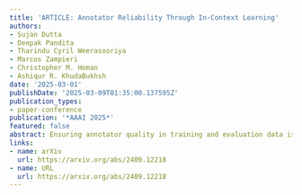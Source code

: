 ```yaml
---
title: 'ARTICLE: Annotator Reliability Through In-Context Learning'
authors:
- Sujan Dutta
- Deepak Pandita
- Tharindu Cyril Weerasooriya
- Marcos Zampieri
- Christopher M. Homan
- Ashiqur R. KhudaBukhsh
date: '2025-03-01'
publishDate: '2025-03-09T01:35:00.137595Z'
publication_types:
- paper-conference
publication: '*AAAI 2025*'
featured: false
abstract: Ensuring annotator quality in training and evaluation data is a key piece of machine learning in NLP. Tasks such as sentiment analysis and offensive speech detection are intrinsically subjective, creating a challenging scenario for traditional quality assessment approaches because it is hard to distinguish disagreement due to poor work from that due to differences of opinions between sincere annotators. With the goal of increasing diverse perspectives in annotation while ensuring consistency, we propose `ARTICLE`, an in-context learning (ICL) framework to estimate annotation quality through self-consistency. We evaluate this framework on two offensive speech datasets using multiple LLMs and compare its performance with traditional methods. Our findings indicate that `ARTICLE` can be used as a robust method for identifying reliable annotators, hence improving data quality.
links:
- name: arXiv
  url: https://arxiv.org/abs/2409.12218
- name: URL
  url: https://arxiv.org/abs/2409.12218
---
```

